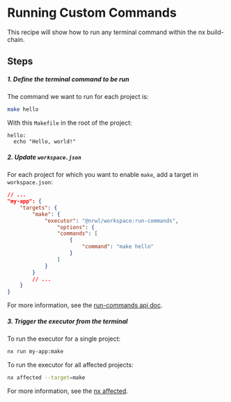# Running Custom Commands

This recipe will show how to run any terminal command within the nx build-chain.

## Steps

##### 1. Define the terminal command to be run

The command we want to run for each project is:

```bash
make hello
```

With this `Makefile` in the root of the project:

```shell script
hello:
  echo "Hello, world!"
```

##### 2. Update `workspace.json`

For each project for which you want to enable `make`, add a target in `workspace.json`:

```json
// ...
"my-app": {
    "targets": {
        "make": {
            "executor": "@nrwl/workspace:run-commands",
                "options": {
                "commands": [
                    {
                        "command": "make hello"
                    }
                ]
            }
        }
        // ...
    }
}
```

For more information, see the [run-commands api doc](/{{framework}}/workspace/run-commands-executor).

##### 3. Trigger the executor from the terminal

To run the executor for a single project:

```bash
nx run my-app:make
```

To run the executor for all affected projects:

```bash
nx affected --target=make
```

For more information, see the [nx affected](/{{framework}}/cli/affected).
